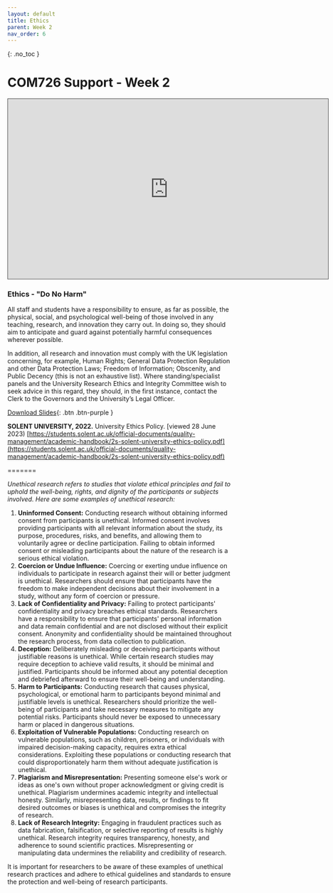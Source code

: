 ```yaml
---
layout: default
title: Ethics
parent: Week 2
nav_order: 6
---
```


{: .no_toc }

# COM726 Support - Week 2

<iframe src="https://solent.cloud.panopto.eu/Panopto/Pages/Embed.aspx?id=2c08e7c4-faae-4eff-b169-b0360177a800&autoplay=false&offerviewer=true&showtitle=true&showbrand=true&captions=true&interactivity=all" height="405" width="720" style="border: 1px solid #464646;" allowfullscreen allow="autoplay"></iframe>

### Ethics - "Do No Harm"

All staff and students have a responsibility to ensure, as far as possible, the physical, social, and psychological well-being of those involved in any teaching, research, and innovation they carry out. In doing so, they should aim to anticipate and guard against potentially harmful consequences wherever possible. 

In addition, all research and innovation must comply with the UK legislation concerning, for example, Human Rights; General Data Protection Regulation and other Data Protection Laws; Freedom of Information; Obscenity, and Public Decency (this is not an exhaustive list). Where standing/specialist panels and the University Research Ethics and Integrity Committee wish to seek advice in this regard, they should, in the first instance, contact the Clerk to the Governors and the University’s Legal Officer. 

[Download Slides](../slides/ethics_2023.pptx){: .btn .btn-purple }

**SOLENT UNIVERSITY, 2022.** University Ethics Policy. [viewed 28 June 2023) 
[https://students.solent.ac.uk/official-documents/quality-management/academic-handbook/2s-solent-university-ethics-policy.pdf](https://students.solent.ac.uk/official-documents/quality-management/academic-handbook/2s-solent-university-ethics-policy.pdf)

=======

*Unethical research refers to studies that violate ethical principles and fail to uphold the well-being, rights, and dignity of the participants or subjects involved. Here are some examples of unethical research:*

1. **Uninformed Consent:** Conducting research without obtaining informed consent from participants is unethical. Informed consent involves providing participants with all relevant information about the study, its purpose, procedures, risks, and benefits, and allowing them to voluntarily agree or decline participation. Failing to obtain informed consent or misleading participants about the nature of the research is a serious ethical violation.
2. **Coercion or Undue Influence:** Coercing or exerting undue influence on individuals to participate in research against their will or better judgment is unethical. Researchers should ensure that participants have the freedom to make independent decisions about their involvement in a study, without any form of coercion or pressure.
3. **Lack of Confidentiality and Privacy:** Failing to protect participants' confidentiality and privacy breaches ethical standards. Researchers have a responsibility to ensure that participants' personal information and data remain confidential and are not disclosed without their explicit consent. Anonymity and confidentiality should be maintained throughout the research process, from data collection to publication.
4. **Deception:** Deliberately misleading or deceiving participants without justifiable reasons is unethical. While certain research studies may require deception to achieve valid results, it should be minimal and justified. Participants should be informed about any potential deception and debriefed afterward to ensure their well-being and understanding.
5. **Harm to Participants:** Conducting research that causes physical, psychological, or emotional harm to participants beyond minimal and justifiable levels is unethical. Researchers should prioritize the well-being of participants and take necessary measures to mitigate any potential risks. Participants should never be exposed to unnecessary harm or placed in dangerous situations.
6. **Exploitation of Vulnerable Populations:** Conducting research on vulnerable populations, such as children, prisoners, or individuals with impaired decision-making capacity, requires extra ethical considerations. Exploiting these populations or conducting research that could disproportionately harm them without adequate justification is unethical.
7. **Plagiarism and Misrepresentation:** Presenting someone else's work or ideas as one's own without proper acknowledgment or giving credit is unethical. Plagiarism undermines academic integrity and intellectual honesty. Similarly, misrepresenting data, results, or findings to fit desired outcomes or biases is unethical and compromises the integrity of research.
8. **Lack of Research Integrity:** Engaging in fraudulent practices such as data fabrication, falsification, or selective reporting of results is highly unethical. Research integrity requires transparency, honesty, and adherence to sound scientific practices. Misrepresenting or manipulating data undermines the reliability and credibility of research.

It is important for researchers to be aware of these examples of unethical research practices and adhere to ethical guidelines and standards to ensure the protection and well-being of research participants.

